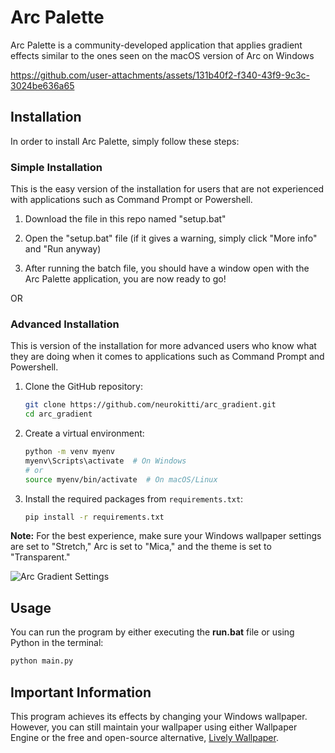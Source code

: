 # Arc Palette

Arc Palette is a community-developed application that applies gradient effects similar to the ones seen on the macOS version of Arc on Windows

https://github.com/user-attachments/assets/131b40f2-f340-43f9-9c3c-3024be636a65

## Installation

In order to install Arc Palette, simply follow these steps:

### Simple Installation
This is the easy version of the installation for users that are not experienced with applications such as Command Prompt or Powershell.

1. Download the file in this repo named "setup.bat"

2. Open the "setup.bat" file (if it gives a warning, simply click "More info" and "Run anyway)

3. After running the batch file, you should have a window open with the Arc Palette application, you are now ready to go!

OR

### Advanced Installation
This is version of the installation for more advanced users who know what they are doing when it comes to applications such as Command Prompt and Powershell.
   
1. Clone the GitHub repository:

    ```bash
    git clone https://github.com/neurokitti/arc_gradient.git
    cd arc_gradient
    ```

2. Create a virtual environment:

    ```bash
    python -m venv myenv
    myenv\Scripts\activate  # On Windows
    # or
    source myenv/bin/activate  # On macOS/Linux
    ```

3. Install the required packages from `requirements.txt`:

    ```bash
    pip install -r requirements.txt
    ```

**Note:** For the best experience, make sure your Windows wallpaper settings are set to "Stretch," Arc is set to "Mica," and the theme is set to "Transparent."

![Arc Gradient Settings](https://github.com/user-attachments/assets/0a4e5dfa-b175-4b3e-b760-b2367121e7d1)

## Usage

You can run the program by either executing the **run.bat** file or using Python in the terminal:

```bash
python main.py
```

## Important Information

This program achieves its effects by changing your Windows wallpaper. However, you can still maintain your wallpaper using either Wallpaper Engine or the free and open-source alternative, [Lively Wallpaper](https://github.com/rocksdanister/lively).
